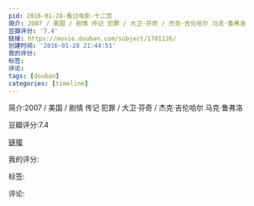 ```yaml
---
pid: 2016-01-28-看过电影-十二宫
简介: 2007 / 美国 / 剧情 传记 犯罪 / 大卫·芬奇 / 杰克·吉伦哈尔 马克·鲁弗洛
豆瓣评分: '7.4'
链接: https://movie.douban.com/subject/1781126/
创建时间: '2016-01-28 21:44:51'
我的评分:
标签:
评论:
tags: [douban]
categories: [timeline]
---
```

简介:2007 / 美国 / 剧情 传记 犯罪 / 大卫·芬奇 / 杰克·吉伦哈尔 马克·鲁弗洛

豆瓣评分:7.4

[链接](https://movie.douban.com/subject/1781126/)

我的评分:

标签:

评论:

